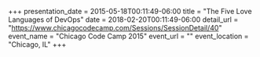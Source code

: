 +++
presentation_date = 2015-05-18T00:11:49-06:00
title = "The Five Love Languages of DevOps"
date = 2018-02-20T00:11:49-06:00
detail_url = "https://www.chicagocodecamp.com/Sessions/SessionDetail/40"
event_name = "Chicago Code Camp 2015"
event_url = ""
event_location = "Chicago, IL"
+++